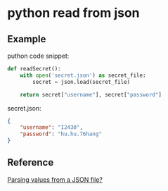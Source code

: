 # python read from json

## Example

puthon code snippet:

```python
def readSecret():
    with open('secret.json') as secret_file:
        secret = json.load(secret_file)

    return secret["username"], secret["password"]
```

secret.json:

```json
{
	"username": "I2430",
	"password": "hu.hu.76hang"
}
```

## Reference

[Parsing values from a JSON file?
](https://stackoverflow.com/questions/2835559/parsing-values-from-a-json-file)